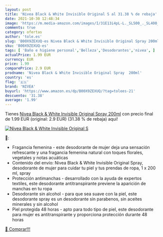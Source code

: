 ```yaml
---
layout: post
title: 'Nivea Black & White Invisible Original S al 31.38 % de rebaja'
date: 2021-10-30 12:48:34
image: 'https://m.media-amazon.com/images/I/31E13i4pL-L._SL500_._SL400_.jpg'
comments: true
category: ofertas
author: 'tole.es'
slug: 'B00X9ZEXUQ-es Nivea Black & White Invisible Original Spray 200ml'
sku: 'B00X9ZEXUQ-es'
tags: [ 'Baño e higiene personal','Belleza','Desodorantes','nivea', ]
actualPrice: 1.99 EUR
currency: EUR
price: 1.99
comparePrice: 2.9 EUR
prodname: 'Nivea Black & White Invisible Original Spray  200ml'
country: 'es'
flag: '🇪🇸'
brand: 'NIVEA'
buyurl: 'https://www.amazon.es/dp/B00X9ZEXUQ/?tag=tolees-21'
descuento: '31.38'
average: '1.99'
---
```


Tienes [Nivea Black & White Invisible Original Spray  200ml](https://www.amazon.es/dp/B00X9ZEXUQ/?tag=tolees-21) con precio final de  1.99 EUR (original: 2.9 EUR) (31.38 %  de rebaja) aqui!

[![Nivea Black & White Invisible Original S](https://m.media-amazon.com/images/I/31E13i4pL-L._SL500_._SL400_.jpg)](https://www.amazon.es/dp/B00X9ZEXUQ/?tag=tolees-21)

🔎:

- Fragancia femenina - este desodorante de mujer deja una sensación refrescante y una fragancia femenina natural con toques florales, vegetales y notas acuáticas
- Contenido del envío: Nivea Black & White Invisible Original Spray, desodorante de mujer para cuidar tu piel y tus prendas de ropa, 1 x 200 ml, spray
- Protección antimanchas - desarrollado con la ayuda de expertos textiles, este desodorante antitranspirante previene la aparición de manchas en tu ropa
- Desodorante sin alcohol - para que sea suave con la piel, este desodorante spray es un desodorante sin parabenos, sin aceites minerales y sin alcohol
- Piel protegida 48 horas - apto para todo tipo de piel, este desodorante para mujer es antitranspirante y proporciona protección durante 48 horas

[🛒 Comprar!!!](https://www.amazon.es/dp/B00X9ZEXUQ/?tag=tolees-21)
